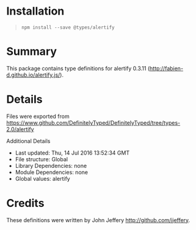 # Installation
> `npm install --save @types/alertify`

# Summary
This package contains type definitions for alertify 0.3.11 (http://fabien-d.github.io/alertify.js/).

# Details
Files were exported from https://www.github.com/DefinitelyTyped/DefinitelyTyped/tree/types-2.0/alertify

Additional Details
 * Last updated: Thu, 14 Jul 2016 13:52:34 GMT
 * File structure: Global
 * Library Dependencies: none
 * Module Dependencies: none
 * Global values: alertify

# Credits
These definitions were written by John Jeffery <http://github.com/jjeffery>.
